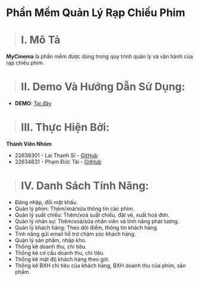 # Phần Mềm Quản Lý Rạp Chiếu Phim

> # I. Mô Tả

**MyCinema** là phần mềm được dùng trong quy trình quản lý và vận hành của rạp chiếu phim.

> # II. Demo Và Hướng Dẫn Sử Dụng:

- **DEMO**: [Tại đây](https://www.youtube.com/)

> # III. Thực Hiện Bởi:

**Thành Viên Nhóm**

- 22639301 - Lai Thanh Sĩ - [GitHub](https://github.com/ThanhSi1008)
- 22634631 - Phạm Đức Tài - [GitHub](https://github.com/Tai-Lionel)

> # IV. Danh Sách Tính Năng:

- Đăng nhập, đổi mật khẩu.
- Quản lý phim: Thêm/xoá/sửa thông tin các phim.
- Quản lý suất chiếu: Thêm/xoá suất chiếu, đặt vé, xuất hoá đơn.
- Quản lý nhân sự: Thêm/xoá/sửa nhân viên và tính năng phát lương.
- Quản lý khách hàng: Theo dõi điểm, thông tin khách hàng.
- Tính năng gửi email hỗ trợ chăm sóc khách hàng.
- Quản lý sản phẩm, nhập kho.
- Thống kê doanh thu, chi tiêu.
- Thống kê cơ cấu doanh thu, chi tiêu.
- Thống kê mật độ khách hàng theo giờ.
- Thống kê BXH chi tiêu của khách hàng, BXH doanh thu của phim, sản phẩm.
